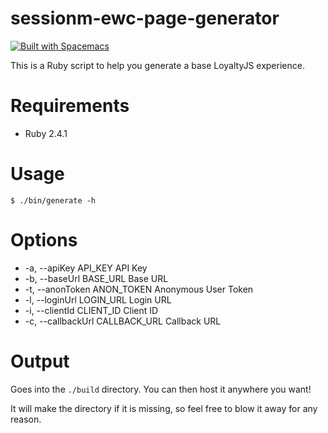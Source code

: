 # sessionm-ewc-page-generator
[![Built with Spacemacs](https://cdn.rawgit.com/syl20bnr/spacemacs/442d025779da2f62fc86c2082703697714db6514/assets/spacemacs-badge.svg)](http://spacemacs.org)

This is a Ruby script to help you generate a base LoyaltyJS experience.

# Requirements

- Ruby 2.4.1

# Usage

```shell
$ ./bin/generate -h
```

# Options
+    -a, --apiKey API_KEY             API Key
+    -b, --baseUrl BASE_URL           Base URL
+    -t, --anonToken ANON_TOKEN       Anonymous User Token
+    -l, --loginUrl LOGIN_URL         Login URL
+    -i, --clientId CLIENT_ID         Client ID
+    -c, --callbackUrl CALLBACK_URL   Callback URL

# Output

Goes into the `./build` directory. You can then host it anywhere you want!

It will make the directory if it is missing, so feel free to blow it away for any reason.
